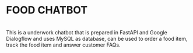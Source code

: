 <h1>FOOD CHATBOT</h1>
<br>
This is a underwork chatbot that is prepared in FastAPI and Google Dialogflow and uses MySQL as database, can be used to order a food item, track the food item 
and answer customer FAQs.
